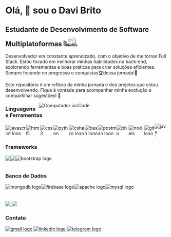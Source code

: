 Olá, 👋 sou o Davi Brito
===========================
Estudante de Desenvolvimento de Software Multiplatoformas <img src="assets/hacker-hackerman.gif" width="50" height="40"> 
-----------------------------------------




Desenvolvedor em constante aprendizado, com o objetivo de me tornar Full Stack. Estou focado em melhorar minhas habilidades no back-end, explorando ferramentas e boas práticas para criar soluções eficientes. Sempre focando no progresso e conquistas🏆dessa jornada!💪

Este repositório é um reflexo da minha jornada e dos projetos que estou desenvolvendo. Fique à vontade para acompanhar minha evolução e compartilhar sugestões! 🚀

  <img src="https://raw.githubusercontent.com/MicaelliMedeiros/micaellimedeiros/master/image/computer-illustration.png" min-width="400px" max-width="400px" width="400px" align="right" alt="Computador iuriCode">

### Linguagens e Ferramentas
<div style="display: flex; align-items: center; justify-content: flex-start;">
  <img src="https://cdn.jsdelivr.net/gh/devicons/devicon/icons/javascript/javascript-original.svg" height="30" alt="javascript logo" />
  <img src="https://cdn.simpleicons.org/html5/E34F26" height="30" alt="html5 logo" />
  <img src="https://cdn.simpleicons.org/css3/1572B6" height="30" alt="css3 logo" />
  <img src="https://cdn.jsdelivr.net/gh/devicons/devicon/icons/python/python-original.svg" height="30" alt="python logo" />
  <img src="https://cdn.jsdelivr.net/gh/devicons/devicon/icons/csharp/csharp-original.svg" height="30" alt="csharp logo" />
  <img src="https://cdn.simpleicons.org/gnubash/4EAA25" height="30" alt="bash logo" />
  <img src="https://cdn.simpleicons.org/postman/FF6C37" height="30" alt="postman logo" />
  <img src="https://cdn.simpleicons.org/php/777BB4" height="30" alt="php logo" />
  <img src="https://cdn.simpleicons.org/nodedotjs/339933" height="30" alt="nodejs logo" />
  <img src="https://cdn.simpleicons.org/git/F05032" height="30" alt="git logo" />
  <img src="https://cdn.jsdelivr.net/gh/devicons/devicon/icons/java/java-original.svg" height="40" alt="java logo" />
</div>


<h3>Frameworks</h3>
<div style="display: flex; align-items: center; justify-content: flex-start;">
  <img height="30" src="https://cdn.simpleicons.org/springboot?viewbox=auto" />
  <img height="30" src="https://cdn.simpleicons.org/CodeIgniter?viewbox=auto" />
  <img src="https://cdn.jsdelivr.net/gh/devicons/devicon/icons/bootstrap/bootstrap-original.svg" height="30" alt="bootstrap logo" />
</div>

<h3>Banco de Dados</h3>
<div style="display: flex; align-items: center; justify-content: flex-start;">
  <img src="https://cdn.simpleicons.org/mongodb/47A248" height="30" alt="mongodb logo" />
  <img src="https://cdn.jsdelivr.net/gh/devicons/devicon/icons/firebase/firebase-plain.svg" height="30" alt="firebase logo" />
  <img src="https://cdn.jsdelivr.net/gh/devicons/devicon/icons/apache/apache-original.svg" height="30" alt="apache logo" />
  <img src="https://cdn.simpleicons.org/mysql/4479A1" height="30" alt="mysql logo" />
</div>

###

<div align="left">
  <a href="https://github.com/DaveBrito" target="_blank">
    <img height="210em" src="https://github-readme-stats.vercel.app/api?username=DaveBrito&show_icons=true&theme=one_dark_pro&include_all_commits=true&count_private=true&rank_icon=github"/>
    <img height="210em" src="https://github-readme-stats.vercel.app/api/top-langs/?username=DaveBrito&layout=donut&theme=one_dark_pro"/>
  </a>
</div>


###  Contato
<div align="left">
<a href="mailto:davibritojunior1@gmail.com">
  <img src="https://img.shields.io/static/v1?message=Gmail&logo=gmail&label=&color=D14836&logoColor=white&labelColor=&style=for-the-badge" height="35" alt="gmail logo"  />
</a>
  <a href="https://www.linkedin.com/in/davi-brito-jr/">
  <img src="https://img.shields.io/static/v1?message=LinkedIn&logo=linkedin&label=&color=0077B5&logoColor=white&labelColor=&style=for-the-badge" height="35" alt="linkedin logo"  />
  </a>
  <a href="https://t.me/DaviBritoJr">
  <img src="https://img.shields.io/static/v1?message=Telegram&logo=telegram&label=&color=2CA5E0&logoColor=white&labelColor=&style=for-the-badge" height="35" alt="telegram logo"  />
  </a>  
</div>
 











